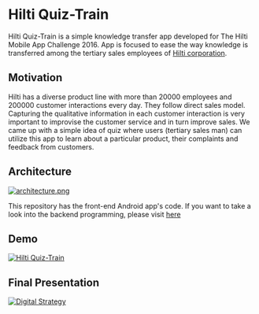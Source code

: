 
Hilti Quiz-Train
================

 Hilti Quiz-Train is a simple knowledge transfer app developed for The Hilti Mobile App Challenge 2016. App is focused to ease the way knowledge is transferred among the tertiary sales employees of [Hilti corporation](https://en.wikipedia.org/wiki/Hilti).

## Motivation
  Hilti has a diverse product line with more than 20000 employees and 200000 customer interactions every day. They follow direct sales model. Capturing the qualitative information in each customer interaction is very important to improvise the customer service and in turn improve sales. We came up with a simple idea of quiz where users (tertiary sales man) can utilize this app to learn about a particular product, their complaints and  feedback from customers. 

## Architecture
  [![architecture.png](https://s23.postimg.org/m67h7huq3/architecture.png)](https://postimg.org/image/keeiclbd3/)


 This repository has the front-end Android app's code. If you want to take a look into the backend programming, please visit [here](https://github.com/karthikBalasubramanian/HiltiQuizApi)


## Demo

[![Hilti Quiz-Train](https://i.ytimg.com/vi/f02qvCwok18/1.jpg)](https://youtu.be/f02qvCwok18 "Hilti Quiz-Train")

## Final Presentation

[![Digital Strategy](https://i.ytimg.com/vi/6BrfyR0hg7M/3.jpg)](https://youtu.be/6BrfyR0hg7M "Digital Strategy")




 





